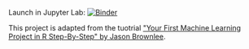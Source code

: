 Launch in Jupyter Lab: [![Binder](http://mybinder.org/badge.svg)](http://mybinder.org/v2/gh/sungjyoo/r4_machinelearning/main?urlpath=lab)

This project is adapted from the tuotrial ["Your First Machine Learning Project in R Step-By-Step" by Jason Brownlee](https://machinelearningmastery.com/machine-learning-in-r-step-by-step/).

